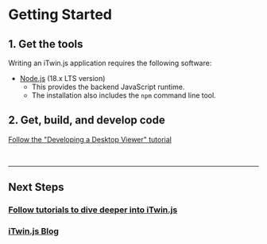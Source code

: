 # Getting Started

## 1. Get the tools

Writing an iTwin.js application requires the following software:

- [Node.js](https://nodejs.org) (18.x LTS version)
  - This provides the backend JavaScript runtime.
  - The installation also includes the `npm` command line tool.

## 2. Get, build, and develop code

[Follow the "Developing a Desktop Viewer" tutorial](../learning/tutorials/develop-desktop-viewer.md)

&nbsp;
&nbsp;

---

## Next Steps

### [Follow tutorials to dive deeper into iTwin.js](../learning/tutorials/index.md)

### [iTwin.js Blog](https://medium.com/itwinjs)

<style>
  article#main h3:after {
    display: none;
  }
  blockquote {
    margin-top: 0px;
    margin-bottom: 0px;
  }
  blockquote > p {
    margin-bottom: 6px;
  }
</style>
